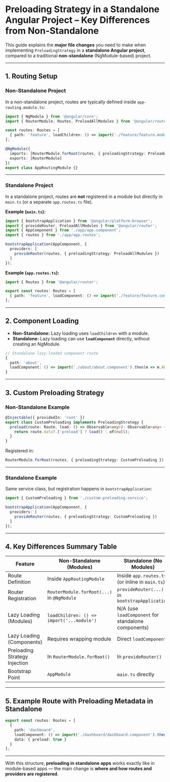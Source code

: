 
# Preloading Strategy in a Standalone Angular Project – Key Differences from Non-Standalone

This guide explains the **major file changes** you need to make when implementing `PreloadingStrategy` in a **standalone Angular project**, compared to a traditional **non-standalone** (NgModule-based) project.

---

## 1. **Routing Setup**

### **Non-Standalone Project**
In a non-standalone project, routes are typically defined inside `app-routing.module.ts`:

```ts
import { NgModule } from '@angular/core';
import { RouterModule, Routes, PreloadAllModules } from '@angular/router';

const routes: Routes = [
  { path: 'feature', loadChildren: () => import('./feature/feature.module').then(m => m.FeatureModule) }
];

@NgModule({
  imports: [RouterModule.forRoot(routes, { preloadingStrategy: PreloadAllModules })],
  exports: [RouterModule]
})
export class AppRoutingModule {}
```

---

### **Standalone Project**
In a standalone project, routes are **not** registered in a module but directly in `main.ts` (or a separate `app.routes.ts` file).

**Example (`main.ts`):**
```ts
import { bootstrapApplication } from '@angular/platform-browser';
import { provideRouter, PreloadAllModules } from '@angular/router';
import { AppComponent } from './app/app.component';
import { routes } from './app/app.routes';

bootstrapApplication(AppComponent, {
  providers: [
    provideRouter(routes, { preloadingStrategy: PreloadAllModules })
  ]
});
```

**Example (`app.routes.ts`):**
```ts
import { Routes } from '@angular/router';

export const routes: Routes = [
  { path: 'feature', loadComponent: () => import('./feature/feature.component').then(m => m.FeatureComponent) }
];
```

---

## 2. **Component Loading**

- **Non-Standalone:** Lazy loading uses `loadChildren` with a module.
- **Standalone:** Lazy loading can use **`loadComponent`** directly, without creating an NgModule.

```ts
// Standalone lazy-loaded component route
{
  path: 'about',
  loadComponent: () => import('./about/about.component').then(m => m.AboutComponent)
}
```

---

## 3. **Custom Preloading Strategy**

### Non-Standalone Example
```ts
@Injectable({ providedIn: 'root' })
export class CustomPreloading implements PreloadingStrategy {
  preload(route: Route, load: () => Observable<any>): Observable<any> {
    return route.data?.['preload'] ? load() : of(null);
  }
}
```

Registered in:
```ts
RouterModule.forRoot(routes, { preloadingStrategy: CustomPreloading })
```

---

### Standalone Example
Same service class, but registration happens in `bootstrapApplication`:

```ts
import { CustomPreloading } from './custom-preloading.service';

bootstrapApplication(AppComponent, {
  providers: [
    provideRouter(routes, { preloadingStrategy: CustomPreloading })
  ]
});
```

---

## 4. **Key Differences Summary Table**

| Feature                       | Non-Standalone (Modules)                        | Standalone (No Modules)                              |
|--------------------------------|--------------------------------------------------|------------------------------------------------------|
| Route Definition               | Inside `AppRoutingModule`                       | Inside `app.routes.ts` (or inline in `main.ts`)      |
| Router Registration            | `RouterModule.forRoot(...)` in `@NgModule`      | `provideRouter(...)` in `bootstrapApplication`       |
| Lazy Loading (Modules)         | `loadChildren: () => import('...module')`       | N/A (use `loadComponent` for standalone components)  |
| Lazy Loading (Components)      | Requires wrapping module                        | Direct `loadComponent`                              |
| Preloading Strategy Injection  | In `RouterModule.forRoot()`                     | In `provideRouter()`                                 |
| Bootstrap Point                | `AppModule`                                     | `main.ts` directly                                   |

---

## 5. **Example Route with Preloading Metadata in Standalone**
```ts
export const routes: Routes = [
  {
    path: 'dashboard',
    loadComponent: () => import('./dashboard/dashboard.component').then(m => m.DashboardComponent),
    data: { preload: true }
  }
];
```

---

With this structure, **preloading in standalone apps** works exactly like in module-based apps — the main change is **where and how routes and providers are registered**.
